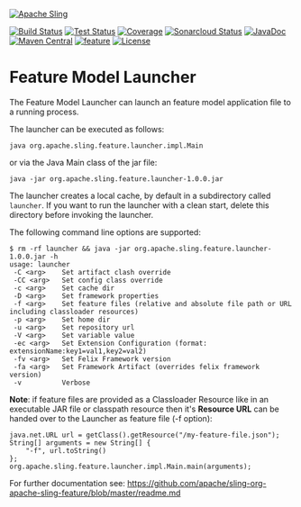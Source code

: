 [![Apache Sling](https://sling.apache.org/res/logos/sling.png)](https://sling.apache.org)

&#32;[![Build Status](https://ci-builds.apache.org/job/Sling/job/modules/job/sling-org-apache-sling-feature-launcher/job/master/badge/icon)](https://ci-builds.apache.org/job/Sling/job/modules/job/sling-org-apache-sling-feature-launcher/job/master/)&#32;[![Test Status](https://img.shields.io/jenkins/tests.svg?jobUrl=https://ci-builds.apache.org/job/Sling/job/modules/job/sling-org-apache-sling-feature-launcher/job/master/)](https://ci-builds.apache.org/job/Sling/job/modules/job/sling-org-apache-sling-feature-launcher/job/master/test/?width=800&height=600)&#32;[![Coverage](https://sonarcloud.io/api/project_badges/measure?project=apache_sling-org-apache-sling-feature-launcher&metric=coverage)](https://sonarcloud.io/dashboard?id=apache_sling-org-apache-sling-feature-launcher)&#32;[![Sonarcloud Status](https://sonarcloud.io/api/project_badges/measure?project=apache_sling-org-apache-sling-feature-launcher&metric=alert_status)](https://sonarcloud.io/dashboard?id=apache_sling-org-apache-sling-feature-launcher)&#32;[![JavaDoc](https://www.javadoc.io/badge/org.apache.sling/org.apache.sling.feature.launcher.svg)](https://www.javadoc.io/doc/org.apache.sling/org-apache-sling-feature-launcher)&#32;[![Maven Central](https://maven-badges.herokuapp.com/maven-central/org.apache.sling/org.apache.sling.feature.launcher/badge.svg)](https://search.maven.org/#search%7Cga%7C1%7Cg%3A%22org.apache.sling%22%20a%3A%22org.apache.sling.feature.launcher%22)&#32;[![feature](https://sling.apache.org/badges/group-feature.svg)](https://github.com/apache/sling-aggregator/blob/master/docs/group/feature.md) [![License](https://img.shields.io/badge/License-Apache%202.0-blue.svg)](https://www.apache.org/licenses/LICENSE-2.0)

# Feature Model Launcher

The Feature Model Launcher can launch an feature model application file to a running process.

The launcher can be executed as follows:

```
java org.apache.sling.feature.launcher.impl.Main
```

or via the Java Main class of the jar file:
```
java -jar org.apache.sling.feature.launcher-1.0.0.jar
```

The launcher creates a local cache, by default in a subdirectory called `launcher`. If you want to run the launcher with a clean start, delete this directory before invoking the launcher.

The following command line options are supported:
```
$ rm -rf launcher && java -jar org.apache.sling.feature.launcher-1.0.0.jar -h
usage: launcher
 -C <arg>    Set artifact clash override
 -CC <arg>   Set config class override
 -c <arg>    Set cache dir
 -D <arg>    Set framework properties
 -f <arg>    Set feature files (relative and absolute file path or URL including classloader resources)
 -p <arg>    Set home dir
 -u <arg>    Set repository url
 -V <arg>    Set variable value
 -ec <arg>   Set Extension Configuration (format: extensionName:key1=val1,key2=val2)
 -fv <arg>   Set Felix Framework version
 -fa <arg>   Set Framework Artifact (overrides felix framework version)
 -v          Verbose
```

**Note**: if feature files are provided as a Classloader Resource like in an
executable JAR file or classpath resource then it's **Resource URL** can be handed
over to the Launcher as feature file (-f option):
```
java.net.URL url = getClass().getResource("/my-feature-file.json");
String[] arguments = new String[] {
    "-f", url.toString()
};
org.apache.sling.feature.launcher.impl.Main.main(arguments);
```

For further documentation see: https://github.com/apache/sling-org-apache-sling-feature/blob/master/readme.md
